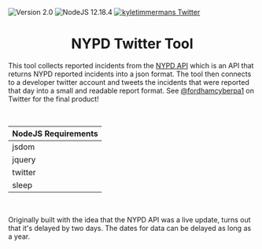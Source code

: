 ![Version 2.0](https://img.shields.io/badge/version-v2.0-orange.svg)
![NodeJS 12.18.4](https://img.shields.io/badge/nodejs-12.18.4-green.svg)
[![kyletimmermans Twitter](http://img.shields.io/twitter/url/http/shields.io.svg?style=social&label=Follow)](https://twitter.com/kyletimmermans)

# <div align="center">NYPD Twitter Tool</div>

This tool collects reported incidents from the [NYPD API](https://data.cityofnewyork.us/resource/fjn5-bxwg.json) which is an API that returns NYPD reported incidents into a json format.
The tool then connects to a developer twitter account and tweets the incidents that were reported that day into a small and readable report format. See [@fordhamcyberpa1](https://twitter.com/fordhamcyberpa1)
on Twitter for the final product!

</br>

|NodeJS Requirements|
|-------------------|
|jsdom|
|jquery|
|twitter|
|sleep|

</br>

Originally built with the idea that the NYPD API was a live update, turns out that it's delayed by two days. The dates for data can be delayed as long as a year.
